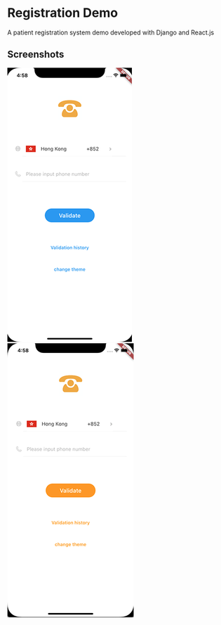 # Registration Demo

A patient registration system demo developed with Django and React.js


## Screenshots

![](https://raw.githubusercontent.com/xianshui/phone_validation/master/screenshots/phone_validation.png)
![](https://raw.githubusercontent.com/xianshui/phone_validation/master/screenshots/phone_validation1.png)


